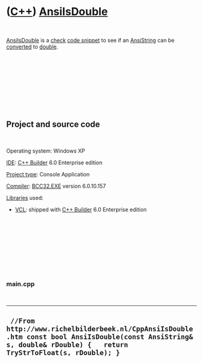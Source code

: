 



 

 

 

 

 

([C++](Cpp.md)) [AnsiIsDouble](CppAnsiIsDouble.md)
====================================================

 

[AnsiIsDouble](CppAnsiIsDouble.md) is a [check](CppCheck.md) [code
snippet](CppCodeSnippets.md) to see if an
[AnsiString](CppAnsiString.md) can be [converted](CppConvert.md) to
[double](CppDouble.md).

 

 

 

 

 

Project and source code
-----------------------

 

Operating system: Windows XP

[IDE](CppIde.md): [C++ Builder](CppBuilder.md) 6.0 Enterprise edition

[Project type](CppQtProjectType.md): Console Application

[Compiler](CppCompiler.md): [BCC32.EXE](CppBcc32Exe.md) version
6.0.10.157

[Libraries](CppLibrary.md) used:

-   [VCL](CppVcl.md): shipped with [C++ Builder](CppBuilder.md) 6.0
    Enterprise edition

 

 

 

 

 

### main.cpp

 

  --------------------------------------------------------------------------------------------------------------------------------------------------------------------
  ` //From http://www.richelbilderbeek.nl/CppAnsiIsDouble.htm const bool AnsiIsDouble(const AnsiString& s, double& rDouble) {   return TryStrToFloat(s, rDouble); }`
  --------------------------------------------------------------------------------------------------------------------------------------------------------------------

 

 

 

 

 





 



